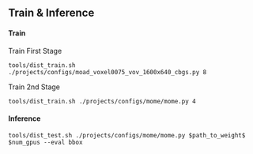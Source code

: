 ## Train & Inference
#### Train

Train First Stage

```shell
tools/dist_train.sh ./projects/configs/moad_voxel0075_vov_1600x640_cbgs.py 8
```

Train 2nd Stage
```shell
tools/dist_train.sh ./projects/configs/mome/mome.py 4
```

#### Inference
```shell
tools/dist_test.sh ./projects/configs/mome/mome.py $path_to_weight$ $num_gpus --eval bbox
```
